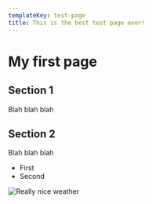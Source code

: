 ```yaml
---
templateKey: test-page
title: This is the best test page ever!
---
```

# My first page

## Section 1

Blah blah blah

## Section 2

Blah blah blah

* First
* Second



![Really nice weather](/img/sw.jpg "Some nice weather")
